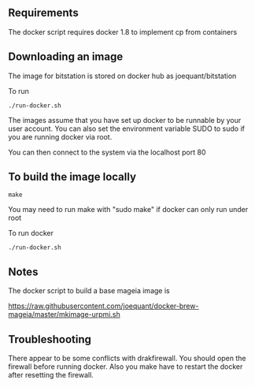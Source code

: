 Requirements
------------

The docker script requires docker 1.8 to implement cp from containers

Downloading an image
--------------------

The image for bitstation is stored on docker hub as joequant/bitstation

To run

    ./run-docker.sh

The images assume that you have set up docker to be runnable by your
user account.  You can also set the environment variable SUDO to sudo
if you are running docker via root.

You can then connect to the system via the localhost port 80

To build the image locally
--------------------------

    make

You may need to run make with "sudo make" if docker can only run under root

To run docker

    ./run-docker.sh

Notes
-----

The docker script to build a base mageia image is

https://raw.githubusercontent.com/joequant/docker-brew-mageia/master/mkimage-urpmi.sh

Troubleshooting
---------------

There appear to be some conflicts with drakfirewall.  You should open
the firewall before running docker.  Also you make have to restart the
docker after resetting the firewall.

